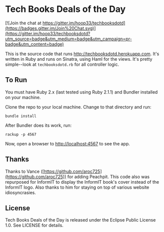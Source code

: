 # Tech Books Deals of the Day

[![Join the chat at https://gitter.im/hoop33/techbooksdotd](https://badges.gitter.im/Join%20Chat.svg)](https://gitter.im/hoop33/techbooksdotd?utm_source=badge&utm_medium=badge&utm_campaign=pr-badge&utm_content=badge)

This is the source code that runs http://techbooksdotd.herokuapp.com. It's written in Ruby and runs on Sinatra, using Haml for the views. It's pretty simple--look at `techbooksdotd.rb` for all controller logic.

## To Run

You must have Ruby 2.x (last tested using Ruby 2.1.1) and Bundler installed on your machine.

Clone the repo to your local machine. Change to that directory and run:

`bundle install`

After Bundler does its work, run:

`rackup -p 4567`

Now, open a browser to [http://localhost:4567](http://localhost:4567) to see the app.

## Thanks

Thanks to Vance ([https://github.com/aroc725](https://github.com/aroc725)) for adding Peachpit. This code also was repurposed for InformIT to display the InformIT book's cover instead of the InformIT logo. Also thanks to him for staying on top of various website idiosyncrasies.

## License

Tech Books Deals of the Day is released under the Eclipse Public License 1.0.
See LICENSE for details.

